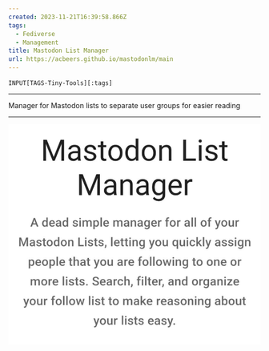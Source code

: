 ```yaml
---
created: 2023-11-21T16:39:58.866Z
tags: 
  - Fediverse
  - Management
title: Mastodon List Manager
url: https://acbeers.github.io/mastodonlm/main
---
```

```meta-bind
INPUT[TAGS-Tiny-Tools][:tags]
```

___
Manager for Mastodon lists to separate user groups for easier reading
___

![](_attachments/mastodon-list-manager.jpg)
